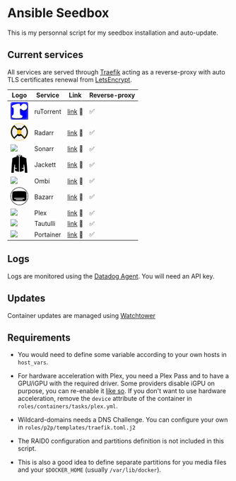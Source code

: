# Ansible Seedbox

This is my personnal script for my seedbox installation and auto-update.

## Current services

All services are served through [Traefik](https://traefik.io) acting as a reverse-proxy with auto TLS certificates renewal from [LetsEncrypt](https://letsencrypt.org/).

| Logo                                                                                                                                                           | Service   | Link                                                                             | Reverse-proxy      |
| -------------------------------------------------------------------------------------------------------------------------------------------------------------- | --------- | -------------------------------------------------------------------------------- | ------------------ |
| <img src='https://raw.githubusercontent.com/Novik/ruTorrent/master/images/logo.png' width='40'>                                                                | ruTorrent | [link](https://github.com/Novik/ruTorrent) :link:                                | :white_check_mark: |
| <img src='https://raw.githubusercontent.com/Radarr/Radarr/develop/Logo/256.png' width='40'>                                                                    | Radarr    | [link](https://github.com/Radarr/Radarr) :link:                                  | :white_check_mark: |
| <img src='https://raw.githubusercontent.com/Sonarr/Sonarr/develop/Logo/256.png' width='40'>                                                                    | Sonarr    | [link](https://github.com/Sonarr/Sonarr) :link:                                  | :white_check_mark: |
| <img src='https://raw.githubusercontent.com/Jackett/Jackett/060972475f13ffe59fcc09c51ffe91a547a29029/src/Jackett.Common/Content/jacket_medium.png' width='40'> | Jackett   | [link](https://github.com/Jackett/Jackett) :link:                                | :white_check_mark: |
| <img src='https://raw.githubusercontent.com/linuxserver/docker-templates/master/linuxserver.io/img/ombi.png' width='40'>                                       | Ombi      | [link](https://github.com/tidusjar/Ombi) :link:                                  | :white_check_mark: |
| <img src='https://raw.githubusercontent.com/morpheus65535/bazarr/master/static/logo128.png' width='40'>                                                        | Bazarr    | [link](https://github.com/morpheus65535/bazarr) :link:                           | :white_check_mark: |
| <img src='https://cdn6.aptoide.com/imgs/5/d/0/5d0ab62a64a947dc2060c8f7827847f5_icon.png' width='40'>                                                           | Plex      | [link](https://www.plex.tv/apps-devices/#modal-devices-plex-media-server) :link: | :white_check_mark: |
| <img src='https://avatars3.githubusercontent.com/u/34385001' width='40'>                                                                                       | Tautulli  | [link](https://github.com/Tautulli/Tautulli) :link:                              | :white_check_mark: |
| <img src='https://avatars1.githubusercontent.com/u/22225832' width='40'>                                                                                       | Portainer | [link](https://portainer.io/) :link:                                             | :white_check_mark: |

## Logs

Logs are monitored using the [Datadog Agent](https://docs.datadoghq.com/agent/docker/). You will need an API key.

## Updates

Container updates are managed using [Watchtower](https://github.com/v2tec/watchtower)

## Requirements

- You would need to define some variable according to your own hosts in `host_vars`.

- For hardware acceleration with Plex, you need a Plex Pass and to have a GPU/iGPU with the required driver. Some providers disable iGPU on purpose, you can re-enable it [like so](https://github.com/desimaniac/docs/blob/master/enable_igpu_on_hetzner.md). If you don't want to use hardware acceleration, remove the `device` attribute of the container in `roles/containers/tasks/plex.yml`.

- Wildcard-domains needs a DNS Challenge. You can configure your own in `roles/p2p/templates/traefik.toml.j2`

- The RAID0 configuration and partitions definition is not included in this script.

- This is also a good idea to define separate partitions for you media files and your `$DOCKER_HOME` (usually `/var/lib/docker`).
